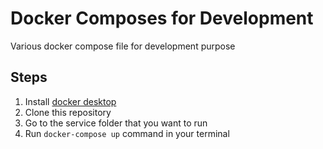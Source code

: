 # Docker Composes for Development

Various docker compose file for development purpose

## Steps

1. Install [docker desktop](https://www.docker.com/products/docker-desktop)
1. Clone this repository
1. Go to the service folder that you want to run
1. Run `docker-compose up` command in your terminal
